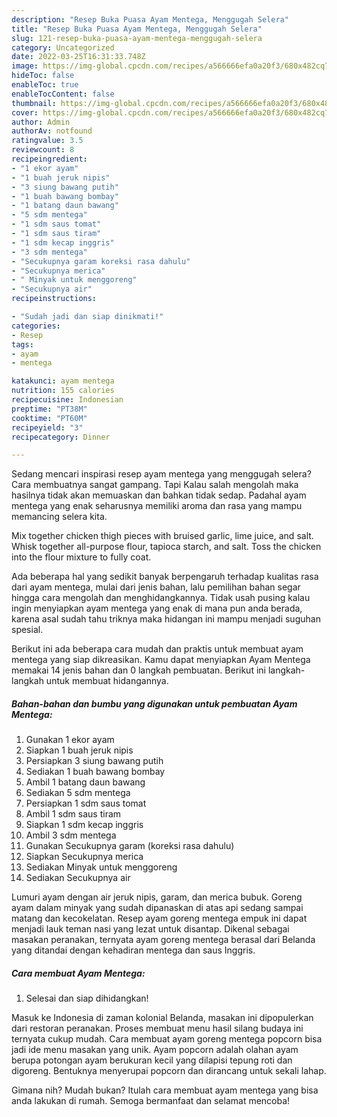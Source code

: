 ```yaml
---
description: "Resep Buka Puasa Ayam Mentega, Menggugah Selera"
title: "Resep Buka Puasa Ayam Mentega, Menggugah Selera"
slug: 121-resep-buka-puasa-ayam-mentega-menggugah-selera
category: Uncategorized
date: 2022-03-25T16:31:33.748Z
image: https://img-global.cpcdn.com/recipes/a566666efa0a20f3/680x482cq70/ayam-mentega-foto-resep-utama.jpg
hideToc: false
enableToc: true
enableTocContent: false
thumbnail: https://img-global.cpcdn.com/recipes/a566666efa0a20f3/680x482cq70/ayam-mentega-foto-resep-utama.jpg
cover: https://img-global.cpcdn.com/recipes/a566666efa0a20f3/680x482cq70/ayam-mentega-foto-resep-utama.jpg
author: Admin
authorAv: notfound
ratingvalue: 3.5
reviewcount: 8
recipeingredient:
- "1 ekor ayam"
- "1 buah jeruk nipis"
- "3 siung bawang putih"
- "1 buah bawang bombay"
- "1 batang daun bawang"
- "5 sdm mentega"
- "1 sdm saus tomat"
- "1 sdm saus tiram"
- "1 sdm kecap inggris"
- "3 sdm mentega"
- "Secukupnya garam koreksi rasa dahulu"
- "Secukupnya merica"
- " Minyak untuk menggoreng"
- "Secukupnya air"
recipeinstructions:

- "Sudah jadi dan siap dinikmati!"
categories:
- Resep
tags:
- ayam
- mentega

katakunci: ayam mentega 
nutrition: 155 calories
recipecuisine: Indonesian
preptime: "PT38M"
cooktime: "PT60M"
recipeyield: "3"
recipecategory: Dinner

---
```



Sedang mencari inspirasi resep ayam mentega yang menggugah selera? Cara membuatnya sangat gampang. Tapi Kalau salah mengolah maka hasilnya tidak akan memuaskan dan bahkan tidak sedap. Padahal ayam mentega yang enak seharusnya memiliki aroma dan rasa yang mampu memancing selera kita.


Mix together chicken thigh pieces with bruised garlic, lime juice, and salt. Whisk together all-purpose flour, tapioca starch, and salt. Toss the chicken into the flour mixture to fully coat.

Ada beberapa hal yang sedikit banyak berpengaruh terhadap kualitas rasa dari ayam mentega, mulai dari jenis bahan, lalu pemilihan bahan segar hingga cara mengolah dan menghidangkannya. Tidak usah pusing kalau ingin menyiapkan ayam mentega yang enak di mana pun anda berada, karena asal sudah tahu triknya maka hidangan ini mampu menjadi suguhan spesial.


Berikut ini ada beberapa cara mudah dan praktis untuk membuat ayam mentega yang siap dikreasikan. Kamu dapat menyiapkan Ayam Mentega memakai 14 jenis bahan dan 0 langkah pembuatan. Berikut ini langkah-langkah untuk membuat hidangannya.

<!--inarticleads1-->

##### Bahan-bahan dan bumbu yang digunakan untuk pembuatan Ayam Mentega:

1. Gunakan 1 ekor ayam
1. Siapkan 1 buah jeruk nipis
1. Persiapkan 3 siung bawang putih
1. Sediakan 1 buah bawang bombay
1. Ambil 1 batang daun bawang
1. Sediakan 5 sdm mentega
1. Persiapkan 1 sdm saus tomat
1. Ambil 1 sdm saus tiram
1. Siapkan 1 sdm kecap inggris
1. Ambil 3 sdm mentega
1. Gunakan Secukupnya garam (koreksi rasa dahulu)
1. Siapkan Secukupnya merica
1. Sediakan  Minyak untuk menggoreng
1. Sediakan Secukupnya air


Lumuri ayam dengan air jeruk nipis, garam, dan merica bubuk. Goreng ayam dalam minyak yang sudah dipanaskan di atas api sedang sampai matang dan kecokelatan. Resep ayam goreng mentega empuk ini dapat menjadi lauk teman nasi yang lezat untuk disantap. Dikenal sebagai masakan peranakan, ternyata ayam goreng mentega berasal dari Belanda yang ditandai dengan kehadiran mentega dan saus Inggris. 

<!--inarticleads2-->

##### Cara membuat Ayam Mentega:


1. Selesai dan siap dihidangkan!

Masuk ke Indonesia di zaman kolonial Belanda, masakan ini dipopulerkan dari restoran peranakan. Proses membuat menu hasil silang budaya ini ternyata cukup mudah. Cara membuat ayam goreng mentega popcorn bisa jadi ide menu masakan yang unik. Ayam popcorn adalah olahan ayam berupa potongan ayam berukuran kecil yang dilapisi tepung roti dan digoreng. Bentuknya menyerupai popcorn dan dirancang untuk sekali lahap. 

Gimana nih? Mudah bukan? Itulah cara membuat ayam mentega yang bisa anda lakukan di rumah. Semoga bermanfaat dan selamat mencoba!
